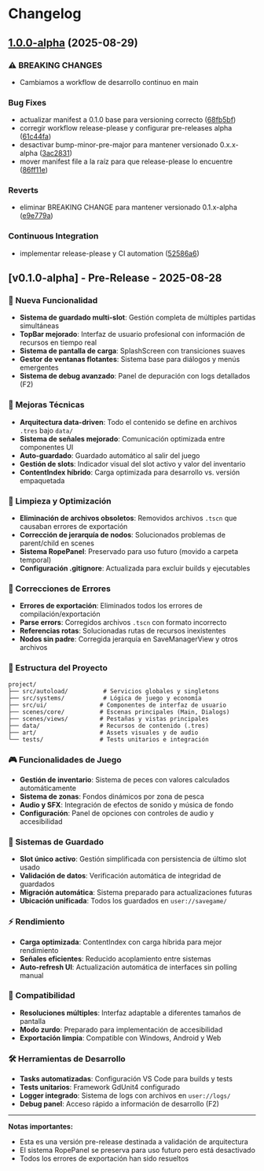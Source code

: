 # Changelog

## [1.0.0-alpha](https://github.com/Kavalieri/FishingSiKness/compare/v0.1.0-alpha...v1.0.0-alpha) (2025-08-29)


### ⚠ BREAKING CHANGES

* Cambiamos a workflow de desarrollo continuo en main

### Bug Fixes

* actualizar manifest a 0.1.0 base para versioning correcto ([68fb5bf](https://github.com/Kavalieri/FishingSiKness/commit/68fb5bf1589948a8f5bc9a45cac0680dd4d3c3b5))
* corregir workflow release-please y configurar pre-releases alpha ([61c44fa](https://github.com/Kavalieri/FishingSiKness/commit/61c44fab9c99cc6e3cc2eef527081b3c8ae57c51))
* desactivar bump-minor-pre-major para mantener versionado 0.x.x-alpha ([3ac2831](https://github.com/Kavalieri/FishingSiKness/commit/3ac2831b00e40239b12bb454f2e98bda94fdd1ec))
* mover manifest file a la raíz para que release-please lo encuentre ([86ff11e](https://github.com/Kavalieri/FishingSiKness/commit/86ff11ec19ec42846b228fdd97d8a4800fa70b5b))


### Reverts

* eliminar BREAKING CHANGE para mantener versionado 0.1.x-alpha ([e9e779a](https://github.com/Kavalieri/FishingSiKness/commit/e9e779aa4faf4173000bfc40ce94334287ecf0ea))


### Continuous Integration

* implementar release-please y CI automation ([52586a6](https://github.com/Kavalieri/FishingSiKness/commit/52586a6864471736474df09fcfef4b556becd1a4))

## [v0.1.0-alpha] - Pre-Release - 2025-08-28

### 🎉 Nueva Funcionalidad
- **Sistema de guardado multi-slot**: Gestión completa de múltiples partidas simultáneas
- **TopBar mejorado**: Interfaz de usuario profesional con información de recursos en tiempo real
- **Sistema de pantalla de carga**: SplashScreen con transiciones suaves
- **Gestor de ventanas flotantes**: Sistema base para diálogos y menús emergentes
- **Sistema de debug avanzado**: Panel de depuración con logs detallados (F2)

### 🔧 Mejoras Técnicas
- **Arquitectura data-driven**: Todo el contenido se define en archivos `.tres` bajo `data/`
- **Sistema de señales mejorado**: Comunicación optimizada entre componentes UI
- **Auto-guardado**: Guardado automático al salir del juego
- **Gestión de slots**: Indicador visual del slot activo y valor del inventario
- **ContentIndex híbrido**: Carga optimizada para desarrollo vs. versión empaquetada

### 🧹 Limpieza y Optimización
- **Eliminación de archivos obsoletos**: Removidos archivos `.tscn` que causaban errores de exportación
- **Corrección de jerarquía de nodos**: Solucionados problemas de parent/child en scenes
- **Sistema RopePanel**: Preservado para uso futuro (movido a carpeta temporal)
- **Configuración .gitignore**: Actualizada para excluir builds y ejecutables

### 🐛 Correcciones de Errores
- **Errores de exportación**: Eliminados todos los errores de compilación/exportación
- **Parse errors**: Corregidos archivos `.tscn` con formato incorrecto
- **Referencias rotas**: Solucionadas rutas de recursos inexistentes
- **Nodos sin padre**: Corregida jerarquía en SaveManagerView y otros archivos

### 📁 Estructura del Proyecto
```
project/
├── src/autoload/          # Servicios globales y singletons
├── src/systems/           # Lógica de juego y economía
├── src/ui/               # Componentes de interfaz de usuario
├── scenes/core/          # Escenas principales (Main, Dialogs)
├── scenes/views/         # Pestañas y vistas principales
├── data/                 # Recursos de contenido (.tres)
├── art/                  # Assets visuales y de audio
└── tests/                # Tests unitarios e integración
```

### 🎮 Funcionalidades de Juego
- **Gestión de inventario**: Sistema de peces con valores calculados automáticamente
- **Sistema de zonas**: Fondos dinámicos por zona de pesca
- **Audio y SFX**: Integración de efectos de sonido y música de fondo
- **Configuración**: Panel de opciones con controles de audio y accesibilidad

### 🔄 Sistemas de Guardado
- **Slot único activo**: Gestión simplificada con persistencia de último slot usado
- **Validación de datos**: Verificación automática de integridad de guardados
- **Migración automática**: Sistema preparado para actualizaciones futuras
- **Ubicación unificada**: Todos los guardados en `user://savegame/`

### ⚡ Rendimiento
- **Carga optimizada**: ContentIndex con carga híbrida para mejor rendimiento
- **Señales eficientes**: Reducido acoplamiento entre sistemas
- **Auto-refresh UI**: Actualización automática de interfaces sin polling manual

### 📱 Compatibilidad
- **Resoluciones múltiples**: Interfaz adaptable a diferentes tamaños de pantalla
- **Modo zurdo**: Preparado para implementación de accesibilidad
- **Exportación limpia**: Compatible con Windows, Android y Web

### 🛠️ Herramientas de Desarrollo
- **Tasks automatizadas**: Configuración VS Code para builds y tests
- **Tests unitarios**: Framework GdUnit4 configurado
- **Logger integrado**: Sistema de logs con archivos en `user://logs/`
- **Debug panel**: Acceso rápido a información de desarrollo (F2)

---

**Notas importantes:**
- Esta es una versión pre-release destinada a validación de arquitectura
- El sistema RopePanel se preserva para uso futuro pero está desactivado
- Todos los errores de exportación han sido resueltos

